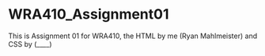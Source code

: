 # WRA410_Assignment01
This is Assignment 01 for WRA410, the HTML by me (Ryan Mahlmeister) and CSS by (____)
